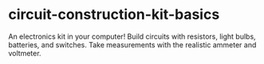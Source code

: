 circuit-construction-kit-basics
===============================

An electronics kit in your computer! Build circuits with resistors, light bulbs, batteries, and switches. Take measurements with the realistic ammeter and voltmeter.
